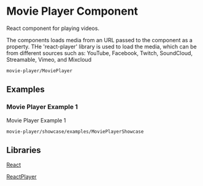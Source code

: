 # Movie Player Component

React component for playing videos.

The components loads media from an URL passed to the component as a property.
THe 'react-player' library is used to load the media, which can be from different sources such as:
YouTube, Facebook, Twitch, SoundCloud, Streamable, Vimeo, and Mixcloud

```element
movie-player/MoviePlayer
```

## Examples

### Movie Player Example 1

Movie Player Example 1

```
movie-player/showcase/examples/MoviePlayerShowcase
```

## Libraries

[React](https://www.npmjs.com/package/react)

[ReactPlayer](https://www.npmjs.com/package/react-player)
